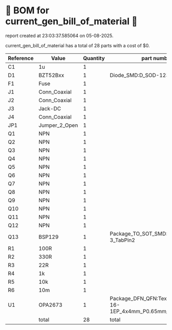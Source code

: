 # 📄 BOM for current_gen_bill_of_material 📄

report created at 23:03:37.585064 on 05-08-2025.

current_gen_bill_of_material has a total of 28 parts with a cost of $0.

| Reference | Value | Quantity | part number | cost |
| --------- | ----- | -------- | ----------- | ---- |
| C1 | 1u | 1 |  | $0 |
| D1 | BZT52Bxx | 1 | Diode_SMD:D_SOD-123F | $0 |
| F1 | Fuse | 1 |  | $0 |
| J1 | Conn_Coaxial | 1 |  | $0 |
| J2 | Conn_Coaxial | 1 |  | $0 |
| J3 | Jack-DC | 1 |  | $0 |
| J4 | Conn_Coaxial | 1 |  | $0 |
| JP1 | Jumper_2_Open | 1 |  | $0 |
| Q1 | NPN | 1 |  | $0 |
| Q2 | NPN | 1 |  | $0 |
| Q3 | NPN | 1 |  | $0 |
| Q4 | NPN | 1 |  | $0 |
| Q5 | NPN | 1 |  | $0 |
| Q6 | NPN | 1 |  | $0 |
| Q7 | NPN | 1 |  | $0 |
| Q8 | NPN | 1 |  | $0 |
| Q9 | NPN | 1 |  | $0 |
| Q10 | NPN | 1 |  | $0 |
| Q11 | NPN | 1 |  | $0 |
| Q12 | NPN | 1 |  | $0 |
| Q13 | BSP129 | 1 | Package_TO_SOT_SMD:SOT-223-3_TabPin2 | $0 |
| R1 | 100R | 1 |  | $0 |
| R2 | 330R | 1 |  | $0 |
| R3 | 22R | 1 |  | $0 |
| R4 | 1k | 1 |  | $0 |
| R5 | 10k | 1 |  | $0 |
| R6 | 10m | 1 |  | $0 |
| U1 | OPA2673 | 1 | Package_DFN_QFN:Texas_RSA_VQFN-16-1EP_4x4mm_P0.65mm_EP2.7x2.7mm | $0 |
|  | total | 28 | total | $0 |
